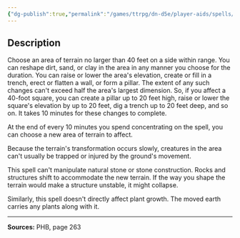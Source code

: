 ```yaml
---
{"dg-publish":true,"permalink":"/games/ttrpg/dn-d5e/player-aids/spells/level-6/move-earth/","tags":["ttrpg/dnd/5e","verbal","somatic","material","concentration","spell"],"noteIcon":""}
---
```



## Description
Choose an area of terrain no larger than 40 feet on a side within range.
You can reshape dirt, sand, or clay in the area in any manner you choose for the duration.
You can raise or lower the area's elevation, create or fill in a trench, erect or flatten a wall, or form a pillar.
The extent of any such changes can't exceed half the area's largest dimension.
So, if you affect a 40-foot square, you can create a pillar up to 20 feet high, raise or lower the square's elevation by up to 20 feet, dig a trench up to 20 feet deep, and so on.
It takes 10 minutes for these changes to complete.

At the end of every 10 minutes you spend concentrating on the spell, you can choose a new area of terrain to affect.

Because the terrain's transformation occurs slowly, creatures in the area can't usually be trapped or injured by the ground's movement.

This spell can't manipulate natural stone or stone construction.
Rocks and structures shift to accommodate the new terrain.
If the way you shape the terrain would make a structure unstable, it might collapse.

Similarly, this spell doesn't directly affect plant growth.
The moved earth carries any plants along with it.

---

**Sources:** PHB, page 263
